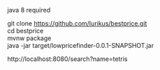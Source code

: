 java 8 required

git clone https://github.com/Iurikus/bestprice.git  
cd bestprice  
mvnw package  
java -jar target/lowpricefinder-0.0.1-SNAPSHOT.jar  

http://localhost:8080/search?name=tetris
